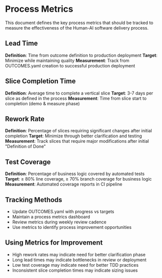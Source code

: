# Process Metrics

This document defines the key process metrics that should be tracked to measure the effectiveness of the Human-AI software delivery process.

## Lead Time

**Definition**: Time from outcome definition to production deployment
**Target**: Minimize while maintaining quality
**Measurement**: Track from OUTCOMES.yaml creation to successful production deployment

## Slice Completion Time

**Definition**: Average time to complete a vertical slice
**Target**: 3-7 days per slice as defined in the process
**Measurement**: Time from slice start to completion (demo & measure phase)

## Rework Rate

**Definition**: Percentage of slices requiring significant changes after initial completion
**Target**: Minimize through better clarification and testing
**Measurement**: Track slices that require major modifications after initial "Definition of Done"

## Test Coverage

**Definition**: Percentage of business logic covered by automated tests
**Target**: ≥ 80% line coverage, ≥ 70% branch coverage for business logic
**Measurement**: Automated coverage reports in CI pipeline

## Tracking Methods

- Update OUTCOMES.yaml with progress vs targets
- Maintain a process metrics dashboard
- Review metrics during weekly review cadence
- Use metrics to identify process improvement opportunities

## Using Metrics for Improvement

- High rework rates may indicate need for better clarification phase
- Long lead times may indicate bottlenecks in review or deployment
- Low test coverage may indicate need for better TDD practices
- Inconsistent slice completion times may indicate sizing issues